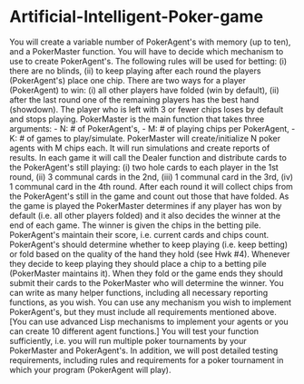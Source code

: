 Artificial-Intelligent-Poker-game
=================================

You will create a variable number of PokerAgent's with memory (up to ten), and a PokerMaster function.  You will have to decide which mechanism to use to create PokerAgent's. The following rules will be used for betting: (i) there are no blinds, (ii) to keep playing after each round the players (PokerAgent's) place one chip.  There are two ways for a player (PokerAgent) to win: (i) all other players have folded (win by default), (ii) after the last  round one of the remaining players has the best hand (showdown). The player who is left with 3 or fewer chips loses by default and stops playing.   PokerMaster is the main function that takes three arguments: 	    - N: # of PokerAgent's,  	    - M: # of playing chips per PokerAgent, 	    - K: # of games to play/simulate. PokerMaster will create/initialize N poker agents with M chips each. It will run simulations and create reports of  results. In each game it will call the Dealer function and distribute cards to the PokerAgent's still playing: (i) two hole  cards to each player in the 1st round, (ii) 3 communal cards in the 2nd, (iii) 1 communal card in the 3rd, (iv) 1 communal card in the 4th round. After each round it will collect chips from the PokerAgent's still in the game  and count out those that have folded. As the game is played the PokerMaster determines if any player has won  by default (i.e. all other players folded) and it also decides the winner at the end of each game. The winner is given the  chips in the betting pile.  PokerAgent's maintain their score, i.e. current cards and chips count.  PokerAgent's should determine whether to keep playing (i.e. keep betting) or fold based on the quality of the hand  they hold (see Hwk #4). Whenever they decide to keep playing they should place a chip to a betting pile (PokerMaster maintains it). When they fold or the game ends they should submit their cards to the PokerMaster who will determine  the winner.  You can write as many helper functions, including all necessary reporting functions, as you wish. You can use any mechanism you wish to implement PokerAgent's, but they must include all requirements  mentioned above. [You can use advanced Lisp mechanisms to implement your agents or you can create 10  different agent functions.] You will test your function sufficiently, i.e. you will run multiple poker tournaments  by your PokerMaster and PokerAgent's.   In addition, we will post detailed testing requirements, including rules and requirements for a poker  tournament in which your program (PokerAgent will play).  
